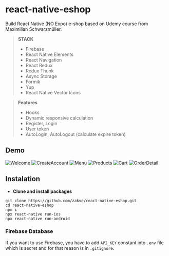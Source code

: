 # react-native-eshop
Build React Native (NO Expo) e-shop based on Udemy course from Maximilian Schwarzmüller.

> **STACK**
> - Firebase
> - React Native Elements
> - React Navigation
> - React Redux
> - Redux Thunk
> - Async Storage
> - Formik
> - Yup
> - React Native Vector Icons

> **Features**
> - Hooks
> - Dynamic responsive calculation
> - Register, Login
> - User token
> - AutoLogin, AutoLogout (calculate expire token)

## Demo
![Welcome](/assets/screenshots/Welcome.png)
![CreateAccount](/assets/screenshots/CreateAccount.png)
![Menu](/assets/screenshots/Menu.png)
![Products](/assets/screenshots/Products.png)
![Cart](/assets/screenshots/Cart.png)
![OrderDetail](/assets/screenshots/OrderDetail.png)

## Instalation
*	**Clone and install packages**
```
git clone https://github.com/zakve/react-native-eshop.git
cd react-native-eshop
npm i
npx react-native run-ios
npx react-native run-android
```

### Firebase Database
If you want to use Firebase, you have to add `API_KEY` constant into `.env` file which is secret and for that reason is in `.gitignore`.
